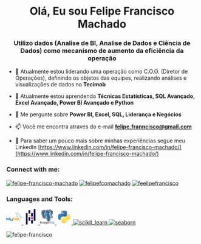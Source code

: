 <h1 align="center">Olá, Eu sou Felipe Francisco Machado</h1>
<h3 align="center">Utilizo dados (Analise de BI, Analise de Dados e Ciência de Dados) como mecanismo de aumento da eficiência da operação</h3>

- 🔭 Atualmente estou liderando uma operação como C.O.O. (Diretor de Operações), definindo os objetos das equipes, realizando análises e visualizações de dados no **Tecimob**

- 🌱 Atualmente estou aprendendo **Técnicas Estatísticas, SQL Avançado, Excel Avançado, Power BI Avançado e Python**

- 💬 Me pergunte sobre **Power BI, Excel, SQL, Liderança e Negócios**

- 📫 Você me encontra através do e-mail **felipe.franncisco@gmail.com**

- 📄 Para saber um pouco mais sobre minhas experiências segue meu LinkedIn [https://www.linkedin.com/in/felipe-francisco-machado/](https://www.linkedin.com/in/felipe-francisco-machado/)

<h3 align="left">Connect with me:</h3>
<p align="left">
<a href="https://linkedin.com/in/felipe-francisco-machado" target="blank"><img align="center" src="https://raw.githubusercontent.com/rahuldkjain/github-profile-readme-generator/master/src/images/icons/Social/linked-in-alt.svg" alt="felipe-francisco-machado" height="30" width="40" /></a>
<a href="https://kaggle.com/felipefcomachado" target="blank"><img align="center" src="https://raw.githubusercontent.com/rahuldkjain/github-profile-readme-generator/master/src/images/icons/Social/kaggle.svg" alt="felipefcomachado" height="30" width="40" /></a>
<a href="https://instagram.com/feelipefrancisco" target="blank"><img align="center" src="https://raw.githubusercontent.com/rahuldkjain/github-profile-readme-generator/master/src/images/icons/Social/instagram.svg" alt="feelipefrancisco" height="30" width="40" /></a>
</p>

<h3 align="left">Languages and Tools:</h3>
<p align="left"> <a href="https://www.mysql.com/" target="_blank" rel="noreferrer"> <img src="https://raw.githubusercontent.com/devicons/devicon/master/icons/mysql/mysql-original-wordmark.svg" alt="mysql" width="40" height="40"/> </a> <a href="https://pandas.pydata.org/" target="_blank" rel="noreferrer"> <img src="https://raw.githubusercontent.com/devicons/devicon/2ae2a900d2f041da66e950e4d48052658d850630/icons/pandas/pandas-original.svg" alt="pandas" width="40" height="40"/> </a> <a href="https://www.postgresql.org" target="_blank" rel="noreferrer"> <img src="https://raw.githubusercontent.com/devicons/devicon/master/icons/postgresql/postgresql-original-wordmark.svg" alt="postgresql" width="40" height="40"/> </a> <a href="https://www.python.org" target="_blank" rel="noreferrer"> <img src="https://raw.githubusercontent.com/devicons/devicon/master/icons/python/python-original.svg" alt="python" width="40" height="40"/> </a> <a href="https://scikit-learn.org/" target="_blank" rel="noreferrer"> <img src="https://upload.wikimedia.org/wikipedia/commons/0/05/Scikit_learn_logo_small.svg" alt="scikit_learn" width="40" height="40"/> </a> <a href="https://seaborn.pydata.org/" target="_blank" rel="noreferrer"> <img src="https://seaborn.pydata.org/_images/logo-mark-lightbg.svg" alt="seaborn" width="40" height="40"/> </a> </p>

<p><img align="center" src="https://github-readme-stats.vercel.app/api/top-langs?username=felipe-francisco&show_icons=true&locale=en&layout=compact" alt="felipe-francisco" /></p>
